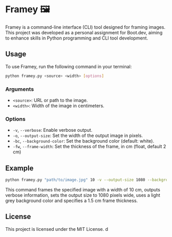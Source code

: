 # Framey 🖼️

Framey is a command-line interface (CLI) tool designed for framing images. This project was developed as a personal assignment for Boot.dev, aiming to enhance skills in Python programming and CLI tool development.

## Usage

To use Framey, run the following command in your terminal:

```bash
python framey.py <source> <width> [options]
```

### Arguments

-  `<source>`: URL or path to the image.
-  `<width>`: Width of the image in centimeters.

### Options

-  `-v`, `--verbose`: Enable verbose output.
-  `-o`, `--output-size`: Set the width of the output image in pixels.
-  `-bc`, `--background-color`: Set the background color (default: white).
-  `-fw`, `--frame-width`: Set the thickness of the frame, in cm (float, default 2 cm)

## Example

```bash
python framey.py "path/to/image.jpg" 10 -v --output-size 1080 --background-color "#f0f0f0" -fw 1.5
```

This command frames the specified image with a width of 10 cm, outputs verbose information, sets the output size to 1080 pixels wide, uses a light grey background color and specifies a 1.5 cm frame thickness.

## License

This project is licensed under the MIT License.
d